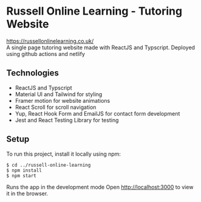 # Russell Online Learning - Tutoring Website

https://russellonlinelearning.co.uk/ \
A single page tutoring website made with ReactJS and Typscript. Deployed using github actions and netlify

## Technologies

- ReactJS and Typscript
- Material UI and Tailwind for styling
- Framer motion for website animations
- React Scroll for scroll navigation
- Yup, React Hook Form and EmailJS for contact form development
- Jest and React Testing Library for testing

## Setup

To run this project, install it locally using npm:

```
$ cd ../russell-online-learning
$ npm install
$ npm start
```

Runs the app in the development mode
Open [http://localhost:3000](http://localhost:3000) to view it in the browser.

